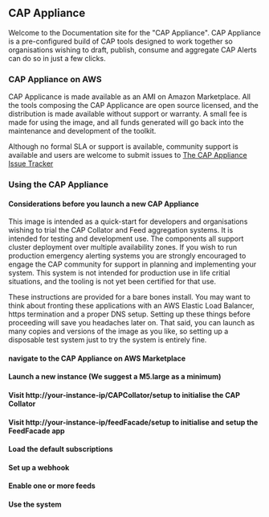 ## CAP Appliance

Welcome to the Documentation site for the "CAP Appliance". CAP Appliance is a pre-configured
build of CAP tools designed to work together so organisations wishing to draft, publish,
consume and aggregate CAP Alerts can do so in just a few clicks.

### CAP Appliance on AWS

CAP Applicance is made available as an AMI on Amazon Marketplace. All the tools composing the
CAP Applicance are open source licensed, and the distribution is made available without support
or warranty. A small fee is made for using the image, and all funds generated will go back into
the maintenance and development of the toolkit.

Although no formal SLA or support is available, community support is available and users are welcome to
submit issues to [The CAP Appliance Issue Tracker](https://github.com/SemwebServices/cap_appliance/issues)

### Using the CAP Appliance

#### Considerations before you launch a new CAP Appliance

This image is intended as a quick-start for developers and organisations wishing to trial the CAP Collator and Feed aggregation systems. It is intended for
testing and development use. The components all support cluster deployment over multiple availability zones. If you wish to run production emergency alerting
systems you are strongly encouraged to engage the CAP community for support in planning and implementing your system. This system is not intended for
production use in life critial situations, and the tooling is not yet been certified for that use.

These instructions are provided for a bare bones install. You may want to think about fronting these applications with an AWS Elastic Load Balancer, https termination
and a proper DNS setup. Setting up these things before proceeding will save you headaches later on. That said, you can launch as many copies and versions of the image
as you like, so setting up a disposable test system just to try the system is entirely fine.

#### navigate to the CAP Appliance on AWS Marketplace

#### Launch a new instance (We suggest a M5.large as a minimum)

#### Visit http://your-instance-ip/CAPCollator/setup to initialise the CAP Collator

#### Visit http://your-instance-ip/feedFacade/setup to initialise and setup the FeedFacade app

#### Load the default subscriptions

#### Set up a webhook

#### Enable one or more feeds

#### Use the system
